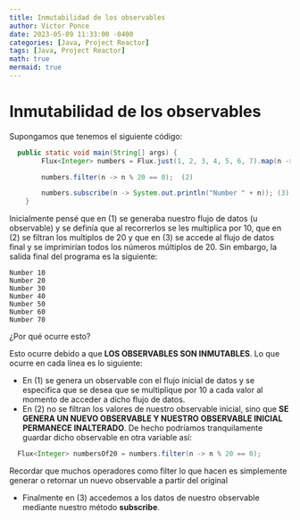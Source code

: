 ```yaml
---
title: Inmutabilidad de los observables
author: Victor Ponce
date: 2023-05-09 11:33:00 -0400
categories: [Java, Project Reactor]
tags: [Java, Project Reactor]
math: true
mermaid: true
---
```


# Inmutabilidad de los observables

Supongamos que tenemos el siguiente código:

```java
  public static void main(String[] args) {
        Flux<Integer> numbers = Flux.just(1, 2, 3, 4, 5, 6, 7).map(n -> n * 10); (1)

        numbers.filter(n -> n % 20 == 0);  (2)

        numbers.subscribe(n -> System.out.println("Number " + n)); (3)
    }
```

Inicialmente pensé que en (1) se generaba nuestro flujo de datos (u observable) y se definía que al recorrerlos se les multiplica por 10, que en (2) se filtran los multiplos de 20 y que en (3) se accede al flujo de datos final y se imprimirían todos los números múltiplos de 20. Sin embargo, la salida final del programa es la siguiente:

```
Number 10
Number 20
Number 30
Number 40
Number 50
Number 60
Number 70
```

¿Por qué ocurre esto?

Esto ocurre debido a que **LOS OBSERVABLES SON INMUTABLES**.
Lo que ocurre en cada línea es lo siguiente:

- En (1) se genera un observable con el flujo inicial de datos y se especifica que se desea que se multiplique por 10 a cada valor al momento de acceder a dicho flujo de datos.
- En (2) no se filtran los valores de nuestro observable inicial, sino que **SE GENERA UN NUEVO OBSERVABLE Y NUESTRO OBSERVABLE INICIAL PERMANECE INALTERADO**. De hecho podríamos tranquilamente guardar dicho observable en otra variable así:

```java
  Flux<Integer> numbersOf20 = numbers.filter(n -> n % 20 == 0);
```

Recordar que muchos operadores como filter lo que hacen es simplemente generar o retornar un nuevo observable a partir del original

- Finalmente en (3) accedemos a los datos de nuestro observable mediante nuestro método **subscribe**.
